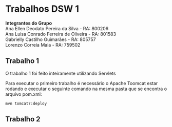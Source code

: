 # Trabalhos DSW 1

**Integrantes do Grupo**<br>
Ana Ellen Deodato Pereira da Silva - RA: 800206<br>
Ana Luisa Conrado Ferreira de Oliveira - RA: 801583<br>
Gabrielly Castilho Guimarães - RA: 805757<br>
Lorenzo Correia Maia - RA: 759502<br>

## Trabalho 1

O trabalho 1 foi feito inteiramente utilizando Servlets

Para executar o primeiro trabalho é necessário o Apache Toomcat estar rodando e executar o seguinte comando na mesma pasta que se encontra o arquivo pom.xml:

```
mvn tomcat7:deploy
```

## Trabalho 2

